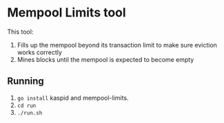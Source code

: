 # Mempool Limits tool

This tool:

1. Fills up the mempool beyond its transaction limit to make sure eviction works correctly
2. Mines blocks until the mempool is expected to become empty

## Running

1. `go install` kaspid and mempool-limits.
2. `cd run`
3. `./run.sh`


